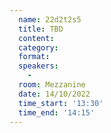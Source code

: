 ```yaml
---
  name: 22d2t2s5
  title: TBD
  content:
  category: 
  format:  
  speakers: 
    - 
  room: Mezzanine
  date: 14/10/2022
  time_start: '13:30'
  time_end: '14:15'
---
```

